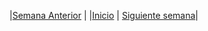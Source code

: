|[Semana Anterior](/week08/README.md) |
|[Inicio](/README.md) |
[Siguiente semana](/week10/README.md)|


#